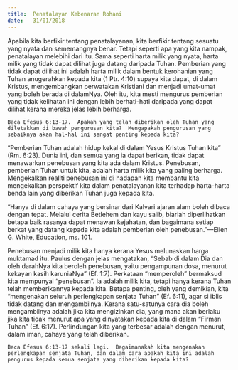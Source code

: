 ```yaml
---
title:  Penatalayan Kebenaran Rohani
date:   31/01/2018
---
```


Apabila kita berfikir tentang penatalayanan, kita berfikir tentang sesuatu yang nyata dan sememangnya benar.  Tetapi seperti apa yang kita nampak, penatalayan melebihi dari itu.  Sama seperti harta milik yang nyata, harta milik yang tidak dapat dilihat juga datang daripada Tuhan.  Pemberian yang tidak dapat dilihat ini adalah harta milik dalam bentuk kerohanian yang Tuhan anugerahkan kepada kita (1 Ptr. 4:10) supaya kita dapat, di dalam Kristus, mengembangkan perwatakan Kristiani dan menjadi umat-umat yang boleh berada di dalamNya.  Oleh itu, kita mesti mengurus pemberian yang tidak kelihatan  ini dengan lebih berhati-hati daripada yang dapat dilihat kerana mereka jelas lebih berharga.

`Baca Efesus 6:13-17.  Apakah yang telah diberikan oleh Tuhan yang diletakkan di bawah pengurusan kita?  Mengapakah pengurusan yang sebaiknya akan hal-hal ini sangat penting kepada kita?`

“Pemberian Tuhan adalah hidup kekal di dalam Yesus Kristus Tuhan kita” (Rm. 6:23).  Dunia ini, dan semua yang ia dapat berikan, tidak dapat menawarkan penebusan yang kita ada dalam Kristus.  Penebusan, pemberian Tuhan untuk kita, adalah harta milik kita yang paling berharga.  Mengekalkan realiti penebusan ini di hadapan kita membantu kita mengekalkan perspektif kita dalam penatalayanan kita terhadap harta-harta benda lain yang diberikan Tuhan juga kepada kita.

“Hanya di dalam cahaya yang bersinar dari Kalvari ajaran alam boleh dibaca dengan tepat.  Melalui cerita Betlehem dan kayu salib, biarlah diperlihatkan betapa baik rasanya dapat menawan kejahatan, dan bagaimana setiap berkat yang datang kepada kita adalah pemberian oleh penebusan.”—Ellen G. White, Education, ms. 101.

Penebusan menjadi milik kita hanya kerana Yesus melunaskan harga muktamad itu.  Paulus dengan jelas mengatakan, “Sebab di dalam Dia dan oleh darahNya kita beroleh penebusan, yaitu pengampunan dosa, menurut kekayan kasih karuniaNya” (Ef. 1:7).  Perkataan “memperoleh” bermaksud kita mempunyai “penebusan”.  Ia adalah milik kita, tetapi hanya kerana Tuhan telah memberikannya kepada kita.  Betapa penting, oleh yang demikian, kita “mengenakan seluruh perlengkapan senjata Tuhan” (Ef. 6:11), agar si iblis tidak datang dan mengambilnya.  Kerana satu-satunya cara dia boleh mengambilnya adalah jika kita mengizinkan dia, yang mana akan berlaku jika kita tidak menurut apa yang dinyatakan kepada kita di dalam “Firman Tuhan” (Ef. 6:17).  Perlindungan kita yang terbesar adalah dengan menurut, dalam iman, cahaya yang telah diberikan. 

`Baca Efesus 6:13-17 sekali lagi.  Bagaimanakah kita mengenakan perlengkapan senjata Tuhan, dan dalam cara apakah kita ini adalah pengurus kepada semua senjata yang diberikan kepada kita?`